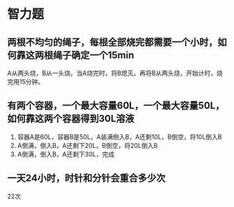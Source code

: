 # 智力题

## 两根不均匀的绳子，每根全部烧完都需要一个小时，如何靠这两根绳子确定一个15min

A从两头烧，B从一头烧。当A烧完时，将B熄灭。再将B从两头烧，开始计时，烧完用15分钟。

## 有两个容器，一个最大容量60L，一个最大容量50L，如何靠这两个容器得到30L溶液

1. 容器A是60L，容器B是50L，A装满倒入B，A还剩10L，B倒空，将10L倒入B
2. A倒满，倒入B，A还剩下20L，B倒空，将20L倒入B
3. A倒满，倒入B，A还剩下30L，完成

## 一天24小时，时针和分针会重合多少次

22次
